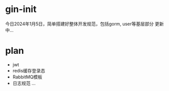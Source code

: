 # gin-init
今日2024年1月5日，简单搭建好整体开发规范，包括gorm, user等基层部分
更新中...

# plan
- jwt
- redis缓存登录态
- RabbitMQ模板
- 日志规范
...
